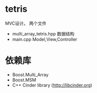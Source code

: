 # tetris

MVC设计。 两个文件
- multi_array_tetris.hpp
    数据结构
- main.cpp
    Model,View,Controller

依赖库
=============
- Boost.Multi_Array
- Boost.MSM
- C++ Cinder library (http://libcinder.org)

